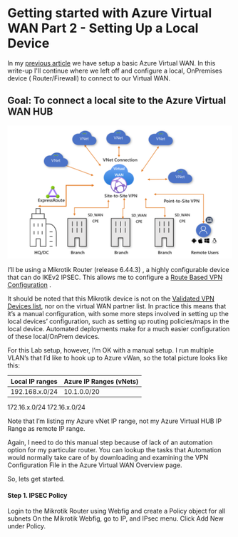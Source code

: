 # Getting started with Azure Virtual WAN Part 2 - Setting Up a Local Device

In my [previous article](https://github.com/verboompj/Networking/blob/master/Azure%20Virtual%20WAN%20Step-by-Step%20Part%201.md) we have setup a basic Azure Virtual WAN. In this write-up I'll continue where we left off and configure a local, 
OnPremises device ( Router/Firewall) to connect to our Virtual WAN.

## Goal: To connect a local site to the Azure Virtual WAN HUB

![Screenshot](https://raw.githubusercontent.com/verboompj/Networking/master/Pictures/0.png)


I’ll be using a Mikrotik Router (release 6.44.3) , a highly configurable device that can do IKEv2 IPSEC. This allows me to configure a [Route Based VPN Configuration](https://docs.microsoft.com/en-us/azure/vpn-gateway/vpn-gateway-about-vpn-gateway-settings#vpntype) .

It should be noted that this Mikrotik device is not on the [Validated VPN Devices list](https://docs.microsoft.com/en-us/azure/vpn-gateway/vpn-gateway-about-vpn-devices), nor on the virtual WAN partner list. In practice this means that it’s a manual configuration, with some more steps involved in setting up the local devices’ configuration, such as setting up routing policies/maps in the local device. Automated deployments make for a much easier configuration of these local/OnPrem devices.

For this Lab setup, however, I’m OK with a manual setup. I run multiple VLAN’s that I’d like to hook up to Azure vWan, so the total picture looks like this:

Local IP ranges | Azure IP Ranges (vNets)
----------------|------------------------
192.168.x.0/24 | 10.1.0.0/20
172.16.x.0/24
172.16.x.0/24

Note that I’m listing my Azure vNet IP range, not my Azure Virtual HUB IP Range as remote IP range.

Again, I need to do this manual step because of lack of an automation option for my particular router. You can lookup the tasks that Automation would normally take care of by downloading and examining the VPN Configuration File in the Azure Virtual WAN Overview page. 

So, lets get started.

#### Step 1. IPSEC Policy 
Login to the Mikrotik Router using Webfig and create a Policy object for all subnets
On the Mikrotik Webfig, go to IP, and IPsec menu. Click Add New under Policy.

